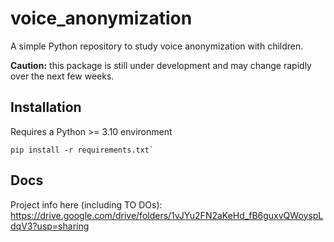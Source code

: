 # voice_anonymization

A simple Python repository to study voice anonymization with children.

**Caution:** this package is still under development and may change rapidly over the next few weeks.

## Installation
Requires a Python >= 3.10 environment

```
pip install -r requirements.txt`
```

## Docs
Project info here (including TO DOs): https://drive.google.com/drive/folders/1vJYu2FN2aKeHd_fB6guxvQWoyspLdqV3?usp=sharing
